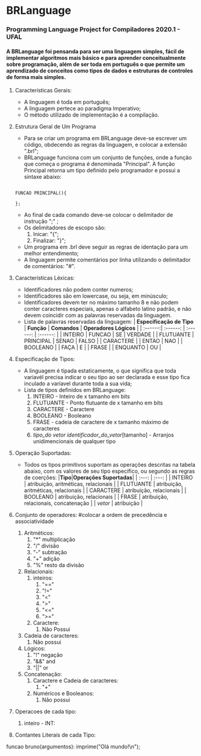 # BRLanguage
### Programming Language Project for Compiladores 2020.1 - UFAL
#### A BRLanguage foi pensanda para ser uma linguagem simples, fácil de implementar algorítmos mais básico e para aprender conceitualmente sobre programação, além de ser toda em português o que permite um aprendizado de conceitos como tipos de dados e estruturas de controles de forma mais simples.

1. Características Gerais:
   - A linguagem é toda em português;
   - A linguagem pertece ao paradigma Imperativo;
   - O método utilizado de implementação é a compilação.
   
1. Estrutura Geral de Um Programa
   - Para se criar um programa em BRLanguage deve-se escrever um código, obdecendo as regras da linguagem, e colocar a extensão ".brl";
   - BRLanguage funciona com um conjunto de funções, onde a função que começa o programa é denominada "Principal". A função Principal retorna um tipo definido pelo programador e possui a sintaxe abaixo:
   
   ```
   
   FUNCAO PRINCIPAL(){
   
   };
   
   ```
   - Ao final de cada comando deve-se colocar o delimitador de instrução ";" ;
   - Os delimitadores de escopo são:
     1. Inicar: "{";
     1. Finalizar: "}";
   - Um programa em .brl deve seguir as regras de identação para um melhor entendimento;
   - A linguagem permite comentários por linha utilizando o delimitador de comentários: "#".

1. Características Léxicas:
   - Identificadores não podem conter numeros;
   - Identificadores são em lowercase, ou seja, em minúsculo;
   - Identificadores devem ter no máximo tamanho 8 e não podem conter caracteres especiais, apenas o alfabeto latino padrão, e não devem coincidir com as palavras reservadas da linguagem.
   - Lista de palavras reservadas da linguagem:
     | **Especificação de Tipo** | **Função** | **Comandos** | **Operadores Lógicos** |
     | :------:| :------: | :------: | :------: |
     | INTEIRO | FUNCAO | SE | VERDADE |
     | FLUTUANTE | PRINCIPAL | SENAO | FALSO |
     | CARACTERE |  | ENTAO | NAO |
     | BOOLEANO |  | FAÇA | E |
     | FRASE |  | ENQUANTO | OU |

1. Especificação de Tipos:
   - A linguagem é tipada estaticamente, o que significa que toda variavél precisa indicar o seu tipo ao ser declarada e esse tipo fica inculado a varíavel durante toda a sua vida;
   - Lista de tipos definidos em BRLanguage:
      1. INTEIRO - Inteiro de x tamanho em bits
      1. FLUTUANTE - Ponto flutuante de x tamanho em bits
      1. CARACTERE - Caractere
      1. BOOLEANO - Booleano
      1. FRASE - cadeia de caractere de x tamanho máximo de caracteres
      1. *tipo_do vetor* *identificador_do_vetor*[tamanho] - Arranjos unidimencionais de qualquer tipo

1. Operação Suportadas:
   - Todos os tipos primitivos suportam as operações descritas na tabela abaixo, com os valores de seu tipo específico, ou segundo as regras de coerções:
     |**Tipo**|**Operações Suportadas**|
     | :---: | :---: |
     | INTEIRO | atribuição, aritméticas, relacionais |
     | FLUTUANTE | atribuição, aritméticas, relacionais |
     | CARACTERE | atribuição, relacionais |
     | BOOLEANO | atribuição, relacionais |
     | FRASE | atribuição, relacionais, concatenação |
     | *vetor* | atribuição |


1. Conjunto de operadores: #colocar a ordem de precedência e associatividade
   1. Aritméticos:
      1. "*" multiplicação
      1. "/" divisão
      1. "-" subtração
      1. "+" adição
      1. "%" resto da divisão
    1. Relacionais:
       1. inteiros:
          1. "=="
          1. "!="
          1. "<"
          1. ">"
          1. "<="
          1. ">="
        1. Caractere:
           1. Não Possui
     1. Cadeia de caracteres:
        1. Não possui
     1. Lógicos:
        1. "!" negação
        1. "&&" and
        1. "||" or
     1. Concatenação:
        1. Caractere e Cadeia de caracteres:
           1. "+"
        1. Numéricos e Booleanos:
           1. Não possui

1. Operacoes de cada tipo:
   1. inteiro - INT:
 
3. Contantes Literais de cada Tipo:

funcao bruno(argumentos):
  imprime("Olá mundo!\n");

